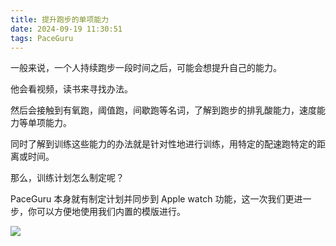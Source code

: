 ```yaml
---
title: 提升跑步的单项能力
date: 2024-09-19 11:30:51
tags: PaceGuru
---
```


一般来说，一个人持续跑步一段时间之后，可能会想提升自己的能力。

他会看视频，读书来寻找办法。

然后会接触到有氧跑，阈值跑，间歇跑等名词，了解到跑步的排乳酸能力，速度能力等单项能力。

同时了解到训练这些能力的办法就是针对性地进行训练，用特定的配速跑特定的距离或时间。

那么，训练计划怎么制定呢？

PaceGuru 本身就有制定计划并同步到 Apple watch 功能，这一次我们更进一步，你可以方便地使用我们内置的模版进行。

![](/blog/zh/images/customize.jpeg)